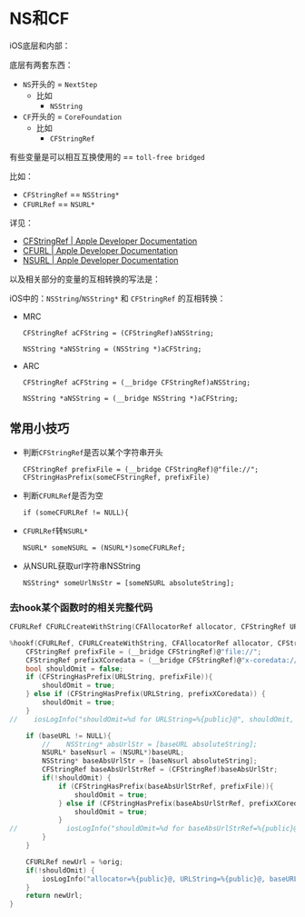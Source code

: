 # NS和CF


iOS底层和内部：

底层有两套东西：

* `NS`开头的 = `NextStep`
  * 比如
    * `NSString`
* `CF`开头的 = `CoreFoundation`
  * 比如
    * `CFStringRef`

有些变量是可以相互互换使用的 == `toll-free bridged`

比如：

* `CFStringRef` == `NSString*`
* `CFURLRef` == `NSURL*`


详见：

* [CFStringRef | Apple Developer Documentation](https://developer.apple.com/documentation/corefoundation/cfstringref?language=objc)
* [CFURL | Apple Developer Documentation](https://developer.apple.com/documentation/corefoundation/cfurl?language=objc)
* [NSURL | Apple Developer Documentation](https://developer.apple.com/documentation/foundation/nsurl?language=objc)

以及相关部分的变量的互相转换的写法是：

iOS中的：`NSString`/`NSString*` 和 `CFStringRef` 的互相转换：

* MRC
  ```objc
  CFStringRef aCFString = (CFStringRef)aNSString;

  NSString *aNSString = (NSString *)aCFString;
  ```
* ARC
  ```objc
  CFStringRef aCFString = (__bridge CFStringRef)aNSString;

  NSString *aNSString = (__bridge NSString *)aCFString;
  ```

## 常用小技巧

* 判断`CFStringRef`是否以某个字符串开头
  ```objc
  CFStringRef prefixFile = (__bridge CFStringRef)@"file://";
  CFStringHasPrefix(someCFStringRef, prefixFile)
  ```
* 判断`CFURLRef`是否为空
  ```objc
  if (someCFURLRef != NULL){
  ```
* `CFURLRef`转`NSURL*`
  ```objc
  NSURL* someNSURL = (NSURL*)someCFURLRef;
  ```
* 从NSURL获取url字符串NSString
  ```objc
  NSString* someUrlNsStr = [someNSURL absoluteString];
  ```

### 去hook某个函数时的相关完整代码

```c
CFURLRef CFURLCreateWithString(CFAllocatorRef allocator, CFStringRef URLString, CFURLRef baseURL);

%hookf(CFURLRef, CFURLCreateWithString, CFAllocatorRef allocator, CFStringRef URLString, CFURLRef baseURL){
    CFStringRef prefixFile = (__bridge CFStringRef)@"file://";
    CFStringRef prefixXCoredata = (__bridge CFStringRef)@"x-coredata://";
    bool shouldOmit = false;
    if (CFStringHasPrefix(URLString, prefixFile)){
        shouldOmit = true;
    } else if (CFStringHasPrefix(URLString, prefixXCoredata)) {
        shouldOmit = true;
    }
//    iosLogInfo("shouldOmit=%d for URLString=%{public}@", shouldOmit, URLString);

    if (baseURL != NULL){
        //    NSString* absUrlStr = [baseURL absoluteString];
        NSURL* baseNsurl = (NSURL*)baseURL;
        NSString* baseAbsUrlStr = [baseNsurl absoluteString];
        CFStringRef baseAbsUrlStrRef = (CFStringRef)baseAbsUrlStr;
        if(!shouldOmit) {
            if (CFStringHasPrefix(baseAbsUrlStrRef, prefixFile)){
                shouldOmit = true;
            } else if (CFStringHasPrefix(baseAbsUrlStrRef, prefixXCoredata)) {
                shouldOmit = true;
            }
//            iosLogInfo("shouldOmit=%d for baseAbsUrlStrRef=%{public}@", shouldOmit, baseAbsUrlStrRef);
        }
    }

    CFURLRef newUrl = %orig;
    if(!shouldOmit) {
        iosLogInfo("allocator=%{public}@, URLString=%{public}@, baseURL=%{public}@ -> urlStr=%{public}@", allocator, URLString, baseURL, newUrl);
    }
    return newUrl;
}
```
